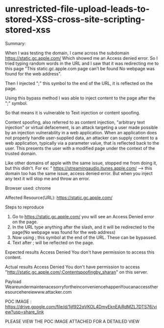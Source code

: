 # unrestricted-file-upload-leads-to-stored-XSS-cross-site-scripting-stored-xss

Summary:

When I was testing the domain, I came across the subdomain https://static.gc.apple.com/  Which showed me an Access denied error. So I tried typing random words in the URL and I saw that it was redirecting me to this page "This static.gc.apple.com page can’t be found No webpage was found for the web address". 

Then I injected ";" this symbol to the end of the URL, it is reflected on the page.

Using this bypass method I was able to inject content to the page after the ";" symbol.

So that means it is vulnerable to Text injection or content spoofing.

 Content spoofing, also referred to as content injection, "arbitrary text injection" or virtual defacement, is an attack targeting a user made possible by an injection vulnerability in a web application. When an application does not properly handle user-supplied data, an attacker can supply content to a web application, typically via a parameter value, that is reflected back to the user. This presents the user with a modified page under the context of the trusted domain.


Like other domains of apple with the same issue, stopped me from doing it, but this didn't. For ex: " https://streamingaudio.itunes.apple.com/ --> this domain too has the same issue, access denied error. But when you inject any text it will stop me and throw an error.

Browser used:
chrome

Affected Resource(URL):
https://static.gc.apple.com/

Steps to reproduce
1. Go to https://static.gc.apple.com/ you will see an Access Denied error on the page.
2. In the URL type anything after the slash, and it will be redirected to the page(No webpage was found for the web address)
3. Now using ; this symbol at the end of the URL. These can be bypassed.
4. Text after ; will be reflected on the page.

Expected results
Access Denied
You don't have permission to access this content.


Actual results
Access Denied
You don't have permission to access "http://static.gc.apple.com/;Contentspoofingby_sharan" on this server.


Payload
WeareundermaintenacesorryfortheinconveniencehappenYoucanaccesstheresourcehereiewww.attacker.com


POC IMAGE :
https://drive.google.com/file/d/1ijf922qVKOL4DmyEknEAiRdMZL7DTS76/view?usp=share_link

PLEASE VIEW THE POC IMAGE ATTACHED FOR A DETAILED VIEW

